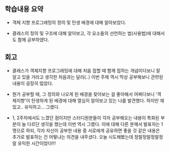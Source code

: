 ## 학습내용 요약
- 객체 지향 프로그래밍의 정의 및 탄생 배경에 대해 알아보았다.

- 클래스의 정의 및 구조에 대해 알아보고, 각 요소들의 선언하는 법(사용법)에 대해서도 함께 공부하였다.



## 회고
- 클래스가 객체지향 프로그래밍에 대해 처음 접할 때 함께 접하는 개념이다보니 잘 알고 있을 거라고 생각한 처음과는 달리(..) 이번 주제 역시 막상 공부해보니 관련된 내용이 굉장히 많았다.

- 뭔가 공부할 때, 그 정의와 나오게 된 배경을 찾아보는 걸 좋아해서 어쩌다보니 '객체지향'이 탄생하게 된 배경에 대해 열심히 알아보고 있는 나를 발견했다. 하지만 재밌고.. 유익하고... 그랬다.

- 1, 2주차에서도 느꼈던 점이지만 스터디원분들이 각자 공부해오는 내용이 특화된 부분이 늘 다르단 생각을 했는데 이번 역시 그랬다. 이에 대해 다른 분께서  발표자는 1명으로 하되, 각자 자신이 공부한 내용 중 서로에게 공유하면 좋을 것 같은 내용은 추가로 발표하는 건 어떻냐는 의견을 내주셨다. 오늘 시도해봤는데 정말정말정말정말 유익한 시간이었다!!!